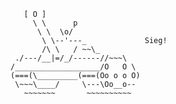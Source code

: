 
```shell
   [ O ]
     \ \      p
      \ \  \o/
       \ \--'---_             Sieg!
       /\ \   / ~~\_
 ./---/__|=/_/------//~~~\
/___________________/O   O \
(===(\_________(===(Oo o o O)     
 \~~~\____/     \---\Oo__o--
   ~~~~~~~       ~~~~~~~~~~
```

